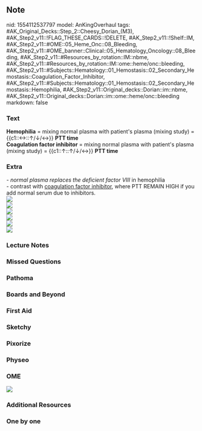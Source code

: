## Note
nid: 1554112537797
model: AnKingOverhaul
tags: #AK_Original_Decks::Step_2::Cheesy_Dorian_(M3), #AK_Step2_v11::!FLAG_THESE_CARDS::!DELETE, #AK_Step2_v11::!Shelf::IM, #AK_Step2_v11::#OME::05_Heme_Onc::08_Bleeding, #AK_Step2_v11::#OME_banner::Clinical::05_Hematology_Oncology::08_Bleeding, #AK_Step2_v11::#Resources_by_rotation::IM::nbme, #AK_Step2_v11::#Resources_by_rotation::IM::ome::heme/onc::bleeding, #AK_Step2_v11::#Subjects::Hematology::01_Hemostasis::02_Secondary_Hemostasis::Coagulation_Factor_Inhibitor, #AK_Step2_v11::#Subjects::Hematology::01_Hemostasis::02_Secondary_Hemostasis::Hemophilia, #AK_Step2_v11::Original_decks::Dorian::im::nbme, #AK_Step2_v11::Original_decks::Dorian::im::ome::heme/onc::bleeding
markdown: false

### Text
<div>
  <b>Hemophilia</b> = mixing normal plasma with patient's plasma
  (mixing study) = {{c1::↔::↑/↓/↔}} <b>PTT time</b>
</div>
<div>
  <b>Coagulation factor inhibitor</b> = mixing normal plasma with
  patient's plasma (mixing study) = {{c1::↑::↑/↓/↔}} <b>PTT
  time</b>
</div>

### Extra
<div>
  <i>- normal plasma replaces the deficient factor VIII</i> in
  hemophilia
  <div>
    - contrast with <u>coagulation factor inhibitor</u>, where PTT
    REMAIN HIGH if you add normal serum due to inhibitors.
  </div>
  <div style="font-weight: bold;"><img src=
  "paste-301824531759105.jpg"></div>
</div>
<div>
  <div>
    <i><img src="paste-895938767880193.jpg"></i>
  </div>
</div>
<div>
  <i><img src="paste-4525963522080771.jpg"></i>
</div>
<div>
  <i><img src="paste-126568391245827.jpg"></i>
</div>
<div>
  <i><img src="paste-235939733438467.jpg"></i>
</div>
<div>
  <div>
    <i><img src="paste-264200618246145.jpg"></i>
  </div>
</div>

### Lecture Notes


### Missed Questions


### Pathoma


### Boards and Beyond


### First Aid


### Sketchy


### Pixorize


### Physeo


### OME
<div class="ome-widget">
  <a href=
  "https://onlinemeded.org/spa/hematology-oncology/bleeding/acquire?ref=anki">
  <img src="_OME_AnkiFlashcards_Lesson_1.png"></a>
</div>

### Additional Resources


### One by one

